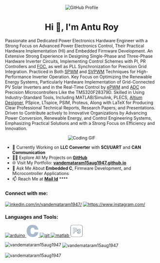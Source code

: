 <p align="center">
  <img src="https://github.com/vandemataram15aug1947/GitHub_Profile_and_Portfolio_Website/blob/5006f16a076bec0a31b5f9373b14ea0f1feca04f/GitHub%20Profile%20Pic.jpg" width="1000px" height="500px" alt="GitHub Profile">
</p>

<h1 align="center">Hi 👋, I'm Antu Roy</h1>

Passionate and Dedicated Power Electronics Hardware Engineer with a Strong Focus on Advanced Power Electronics Control, Their Practical Hardware Implementation (HI) and Embedded Firmware Development. An Extensive Strong  Experience in Designing Single-Phase and Three-Phase Hardware Inverter Circuits, Implementing Control Schemes with PI, PR Controllers and [FOC](https://github.com/vandemataram15aug1947/Indirect_Sensor_Based_FOC_of_Three_Phase_ACIM_Using_SVPWM), as well as PLL Synchronization for Precision Grid Integration. Practiced in Both [SPWM](https://github.com/vandemataram15aug1947/Single_Phase_Inverter_by_YouT/tree/Single_Phase_Inverter_by_YouT) and [SVPWM](https://github.com/vandemataram15aug1947/SVPWM_Implementation_for_Three_Phase_Two_Level_Inverter) Techniques for High-Performance Inverter Operation. Key Focus on Optimizing the Renewable Energy Systems, Particularly Hardware Implementation of Grid-Connected PV Solar Inverters and in the Real-Time Control by [ePWM](https://github.com/vandemataram15aug1947/Code_for_Lab_of_DCPEC/tree/Code_for_Lab_of_DCPEC) and [ADC](https://github.com/vandemataram15aug1947/8_Temperature_Sensor_ADC_Register_Base/tree/8_Temperature_Sensor_ADC_Register_Base) on Precision Microcontrollers Like the TMS320F28379D.  Skilled in Using Industry-Standard Tools, Including MATLAB/Simulink, PLECS, [Altium Designer](https://github.com/vandemataram15aug1947/Gate_Driver_Circuit_Design_by_Altium/tree/Gate_Driver_Circuit_Design_by_Altium), PSpice, LTspice, PSIM, Proteus, Along with LaTeX for Producing Clear Professional Technical Reports, Research Papers, and Presentations. Driven to Contribute actively to Innovative Organizations by Advancing Power Conversion, Renewable Energy, and Control Engineering Systems, Emphasizing Practical Solutions and with a Strong Focus on Efficiency and Innovation.

<p align="center">
  <img src="https://media.giphy.com/media/qgQUggAC3Pfv687qPC/giphy.gif" width="300" alt="Coding GIF" />
</p>

- 🌱 Currently Working on **LLC Converter** with **SCI/UART** and **CAN Communication**  
- 👨‍💻 Explore All My Projects on **[GitHub](https://github.com/vandemataram15aug1947)**  
- 🌐 Visit My Portfolio: **[vandemataram15aug1947.github.io](https://vandemataram15aug1947.github.io)**  
- 💬 Ask Me About **Embedded C**, Firmware Development, and Microcontroller Applications  
- 📫 Reach Me at **[Mail Id](vandemataram15aug1947@gmail.com)**   ****

<h3 align="left">Connect with me:</h3>
<p align="left">
<a href="linkedin.com/in/vandemataram1947/" target="blank"><img align="center" src="https://raw.githubusercontent.com/rahuldkjain/github-profile-readme-generator/master/src/images/icons/Social/linked-in-alt.svg" alt="inkedin.com/in/vandemataram1947/" height="30" width="40" /></a>
<a href="https://www.instagram.com/bewafa_4912?igsh=cnZhZzB5a2Yydjlj" target="blank"><img align="center" src="https://raw.githubusercontent.com/rahuldkjain/github-profile-readme-generator/master/src/images/icons/Social/instagram.svg" alt="https://www.instagram.com/" height="30" width="40" /></a>
</p>

<h3 align="left">Languages and Tools:</h3>
<p align="left"> <a href="https://www.arduino.cc/" target="_blank" rel="noreferrer"> <img src="https://cdn.worldvectorlogo.com/logos/arduino-1.svg" alt="arduino" width="40" height="40"/> </a> <a href="https://www.cprogramming.com/" target="_blank" rel="noreferrer"> <img src="https://raw.githubusercontent.com/devicons/devicon/master/icons/c/c-original.svg" alt="c" width="40" height="40"/> </a> <a href="https://git-scm.com/" target="_blank" rel="noreferrer"> <img src="https://www.vectorlogo.zone/logos/git-scm/git-scm-icon.svg" alt="git" width="40" height="40"/> </a> <a href="https://www.mathworks.com/" target="_blank" rel="noreferrer"> <img src="https://upload.wikimedia.org/wikipedia/commons/2/21/Matlab_Logo.png" alt="matlab" width="40" height="40"/> </a> <a href="https://www.photoshop.com/en" target="_blank" rel="noreferrer"> <img src="https://raw.githubusercontent.com/devicons/devicon/master/icons/photoshop/photoshop-line.svg" alt="photoshop" width="40" height="40"/> </a> </p>

<p><img align="left" src="https://github-readme-stats.vercel.app/api/top-langs?username=vandemataram15aug1947&show_icons=true&locale=en&layout=compact" alt="vandemataram15aug1947" /></p>

<p>&nbsp;<img align="center" src="https://github-readme-stats.vercel.app/api?username=vandemataram15aug1947&show_icons=true&locale=en" alt="vandemataram15aug1947" /></p>

<p><img align="center" src="https://github-readme-streak-stats.herokuapp.com/?user=vandemataram15aug1947&" alt="vandemataram15aug1947" /></p>

